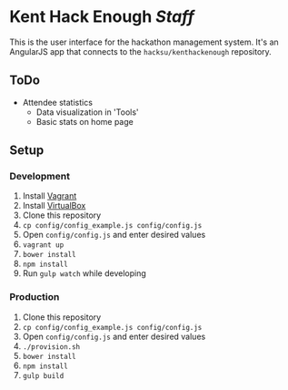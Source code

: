 # Kent Hack Enough *Staff*

This is the user interface for the hackathon management system. It's an AngularJS app that connects to the `hacksu/kenthackenough` repository.

## ToDo
- Attendee statistics
    + Data visualization in 'Tools'
    + Basic stats on home page

## Setup

### Development
1. Install [Vagrant](https://www.vagrantup.com/downloads.html)
2. Install [VirtualBox](https://www.virtualbox.org)
3. Clone this repository
4. `cp config/config_example.js config/config.js`
5. Open `config/config.js` and enter desired values
6. `vagrant up`
7. `bower install`
8. `npm install`
9. Run `gulp watch` while developing

### Production
1. Clone this repository
2. `cp config/config_example.js config/config.js`
3. Open `config/config.js` and enter desired values
4. `./provision.sh`
5. `bower install`
6. `npm install`
7. `gulp build`